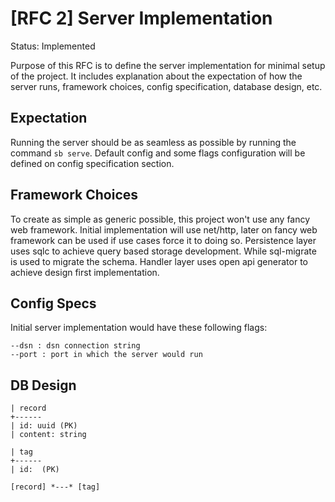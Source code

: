 # [RFC 2] Server Implementation
Status: Implemented

Purpose of this RFC is to define the server implementation for minimal setup of the project. It includes explanation about the expectation of how the server runs, framework choices, config specification, database design, etc.

## Expectation
Running the server should be as seamless as possible by running the command `sb serve`. Default config and some flags configuration will be defined on config specification section.

## Framework Choices
To create as simple as generic possible, this project won't use any fancy web framework. Initial implementation will use net/http, later on fancy web framework can be used if use cases force it to doing so.
Persistence layer uses sqlc to achieve query based storage development. While sql-migrate is used to migrate the schema.
Handler layer uses open api generator to achieve design first implementation.

## Config Specs

Initial server implementation would have these following flags:
```
--dsn : dsn connection string
--port : port in which the server would run
```

## DB Design

```
| record 
+------
| id: uuid (PK)
| content: string
```

```
| tag
+------
| id:  (PK)
```

```
[record] *---* [tag]
```